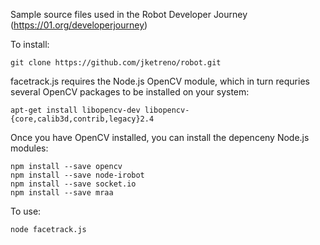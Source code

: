 Sample source files used in the Robot Developer Journey (https://01.org/developerjourney)

To install:
```
git clone https://github.com/jketreno/robot.git
```
facetrack.js requires the Node.js OpenCV module, which in turn requries several OpenCV packages to be installed on your system:
```
apt-get install libopencv-dev libopencv-{core,calib3d,contrib,legacy}2.4
```
Once you have OpenCV installed, you can install the depenceny Node.js modules:
```
npm install --save opencv
npm install --save node-irobot
npm install --save socket.io
npm install --save mraa
```
To use:
```
node facetrack.js
```